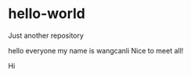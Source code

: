# hello-world
Just another repository

hello everyone my name is wangcanli
Nice to meet all!



Hi 
